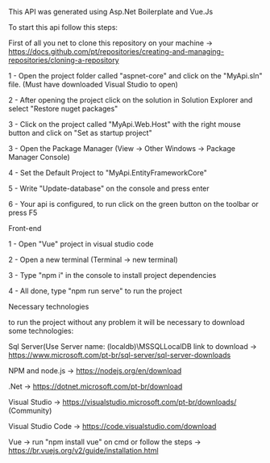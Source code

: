 This API was generated using Asp.Net Boilerplate and Vue.Js

To start this api follow this steps:

First of all you net to clone this repository on your machine -> https://docs.github.com/pt/repositories/creating-and-managing-repositories/cloning-a-repository

1 - Open the project folder called "aspnet-core" and click on the "MyApi.sln" file. (Must have downloaded Visual Studio to open)

2 - After opening the project click on the solution in Solution Explorer and select "Restore nuget packages"

3 - Click on the project called "MyApi.Web.Host" with the right mouse button and click on "Set as startup project"

3 - Open the Package Manager (View -> Other Windows -> Package Manager Console)

4 - Set the Default Project to "MyApi.EntityFrameworkCore"

5 - Write "Update-database" on the console and press enter

6 - Your api is configured, to run click on the green button on the toolbar or press F5


Front-end

1 - Open "Vue" project in visual studio code

2 - Open a new terminal (Terminal -> new terminal)

3 - Type "npm i" in the console to install project dependencies

4 - All done, type "npm run serve" to run the project


Necessary technologies

to run the project without any problem it will be necessary to download some technologies:

Sql Server(Use Server name: (localdb)\MSSQLLocalDB  link to download -> https://www.microsoft.com/pt-br/sql-server/sql-server-downloads

NPM and node.js -> https://nodejs.org/en/download

.Net -> https://dotnet.microsoft.com/pt-br/download

Visual Studio -> https://visualstudio.microsoft.com/pt-br/downloads/ (Community)

Visual Studio Code -> https://code.visualstudio.com/download

Vue -> run "npm install vue" on cmd or follow the steps -> https://br.vuejs.org/v2/guide/installation.html
